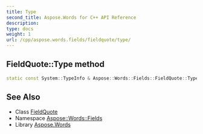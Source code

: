 ```yaml
---
title: Type
second_title: Aspose.Words for C++ API Reference
description: 
type: docs
weight: 1
url: /cpp/aspose.words.fields/fieldquote/type/
---
```

## FieldQuote::Type method




```cpp
static const System::TypeInfo & Aspose::Words::Fields::FieldQuote::Type()
```

## See Also

* Class [FieldQuote](../)
* Namespace [Aspose::Words::Fields](../../)
* Library [Aspose.Words](../../../)
